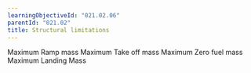 ```yaml
---
learningObjectiveId: "021.02.06"
parentId: "021.02"
title: Structural limitations
---
```


Maximum Ramp mass Maximum Take off mass Maximum Zero fuel mass Maximum Landing
Mass

